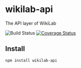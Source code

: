 wikilab-api
=============

The API layer of WikiLab

![Build Status](https://travis-ci.org/wikilab/wikilab-api.svg?branch=master)
[![Coverage Status](https://img.shields.io/coveralls/wikilab/wikilab-api.svg)](https://coveralls.io/r/wikilab/wikilab-api?branch=master)


Install
-------

    npm install wikilab-api
